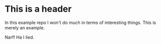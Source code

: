 # This is a header

In this example repo I won't do much in terms of interesting things.  This is merely an example.

Narf!  Ha I lied.


